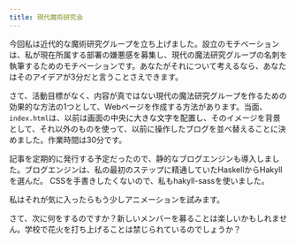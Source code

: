 ```yaml
---
title: 現代魔術研究会
---
```


今回私は近代的な魔術研究グループを立ち上げました。設立のモチベーションは、私が現在所属する部署の嫌悪感を募集し、現代の魔法研究グループの名刺を執筆するためのモチベーションです。あなたがそれについて考えるなら、あなたはそのアイデアが3分だと言うことさえできます。

さて、活動目標がなく、内容が真ではない現代の魔法研究グループを作るための効果的な方法の1つとして、Webページを作成する方法があります。当面、 `index.html`は、以前は画面の中央に大きな文字を配置し、そのイメージを背景として、それ以外のものを使って、以前に操作したブログを並べ替えることに決めました。作業時間は30分です。

記事を定期的に発行する予定だったので、静的なブログエンジンも導入しました。ブログエンジンは、私の最初のステップに精通していたHaskellからHakyllを選んだ。 CSSを手書きしたくないので、私もhakyll-sassを使いました。

私はそれが気に入ったらもう少しアニメーションを試みます。

さて、次に何をするのですか？新しいメンバーを募ることは楽しいかもしれません。学校で花火を打ち上げることは禁じられているのでしょうか？


